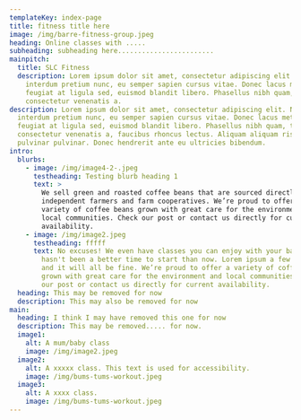 ```yaml
---
templateKey: index-page
title: fitness title here
image: /img/barre-fitness-group.jpeg
heading: Online classes with .....
subheading: subheading here........................
mainpitch:
  title: SLC Fitness
  description: Lorem ipsum dolor sit amet, consectetur adipiscing elit. Nullam
    interdum pretium nunc, eu semper sapien cursus vitae. Donec lacus metus,
    feugiat at ligula sed, euismod blandit libero. Phasellus nibh quam, tempus
    consectetur venenatis a.
description: Lorem ipsum dolor sit amet, consectetur adipiscing elit. Nullam
  interdum pretium nunc, eu semper sapien cursus vitae. Donec lacus metus,
  feugiat at ligula sed, euismod blandit libero. Phasellus nibh quam, tempus
  consectetur venenatis a, faucibus rhoncus lectus. Aliquam aliquam risus et
  pulvinar pulvinar. Donec hendrerit ante eu ultricies bibendum.
intro:
  blurbs:
    - image: /img/image4-2-.jpeg
      testheading: Testing blurb heading 1
      text: >
        We sell green and roasted coffee beans that are sourced directly from
        independent farmers and farm cooperatives. We’re proud to offer a
        variety of coffee beans grown with great care for the environment and
        local communities. Check our post or contact us directly for current
        availability.
    - image: /img/image2.jpeg
      testheading: fffff
      text: No excuses! We even have classes you can enjoy with your baby. There
        hasn't been a better time to start than now. Lorem ipsum a few times,
        and it will all be fine. We’re proud to offer a variety of coffee beans
        grown with great care for the environment and local communities. Check
        our post or contact us directly for current availability.
  heading: This may be removed for now
  description: This may also be removed for now
main:
  heading: I think I may have removed this one for now
  description: This may be removed..... for now.
  image1:
    alt: A mum/baby class
    image: /img/image2.jpeg
  image2:
    alt: A xxxxx class. This text is used for accessibility.
    image: /img/bums-tums-workout.jpeg
  image3:
    alt: A xxxx class.
    image: /img/bums-tums-workout.jpeg
---
```

